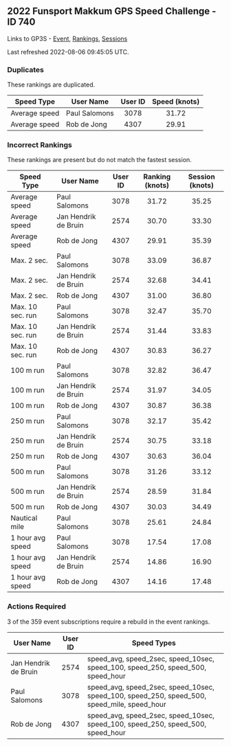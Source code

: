 ## 2022 Funsport Makkum GPS Speed Challenge - ID 740

Links to GP3S - [Event](https://www.gps-speedsurfing.com/default.aspx?mnu=event&val=740), [Rankings](https://www.gps-speedsurfing.com/default.aspx?mnu=eventranking&val=740), [Sessions](https://www.gps-speedsurfing.com/default.aspx?mnu=eventsessions&val=740)

Last refreshed 2022-08-06 09:45:05 UTC.

### Duplicates

These rankings are duplicated.

| Speed Type | User Name | User ID | Speed (knots) |
| ---------- | --------- | :-----: | :-----------: |
| Average speed | Paul Salomons | 3078 | 31.72 |
| Average speed | Rob de Jong | 4307 | 29.91 |

### Incorrect Rankings

These rankings are present but do not match the fastest session.

| Speed Type | User Name | User ID | Ranking (knots) | Session (knots) |
| ---------- | --------- | :-----: | :-------------: | :-------------: |
| Average speed | Paul Salomons | 3078 | 31.72 | 35.25 |
| Average speed | Jan Hendrik de Bruin | 2574 | 30.70 | 33.30 |
| Average speed | Rob de Jong | 4307 | 29.91 | 35.39 |
| Max. 2 sec. | Paul Salomons | 3078 | 33.09 | 36.87 |
| Max. 2 sec. | Jan Hendrik de Bruin | 2574 | 32.68 | 34.41 |
| Max. 2 sec. | Rob de Jong | 4307 | 31.00 | 36.80 |
| Max. 10 sec. run | Paul Salomons | 3078 | 32.47 | 35.70 |
| Max. 10 sec. run | Jan Hendrik de Bruin | 2574 | 31.44 | 33.83 |
| Max. 10 sec. run | Rob de Jong | 4307 | 30.83 | 36.27 |
| 100 m run | Paul Salomons | 3078 | 32.82 | 36.47 |
| 100 m run | Jan Hendrik de Bruin | 2574 | 31.97 | 34.05 |
| 100 m run | Rob de Jong | 4307 | 30.87 | 36.38 |
| 250 m run | Paul Salomons | 3078 | 32.17 | 35.42 |
| 250 m run | Jan Hendrik de Bruin | 2574 | 30.75 | 33.18 |
| 250 m run | Rob de Jong | 4307 | 30.63 | 36.04 |
| 500 m run | Paul Salomons | 3078 | 31.26 | 33.12 |
| 500 m run | Jan Hendrik de Bruin | 2574 | 28.59 | 31.84 |
| 500 m run | Rob de Jong | 4307 | 30.03 | 34.49 |
| Nautical mile | Paul Salomons | 3078 | 25.61 | 24.84 |
| 1 hour avg speed | Paul Salomons | 3078 | 17.54 | 17.08 |
| 1 hour avg speed | Jan Hendrik de Bruin | 2574 | 14.86 | 16.90 |
| 1 hour avg speed | Rob de Jong | 4307 | 14.16 | 17.48 |

### Actions Required

3 of the 359 event subscriptions require a rebuild in the event rankings.

| User Name | User ID | Speed Types |
| --------- | :-----: | ----------- |
| Jan Hendrik de Bruin | 2574 | speed_avg, speed_2sec, speed_10sec, speed_100, speed_250, speed_500, speed_hour |
| Paul Salomons | 3078 | speed_avg, speed_2sec, speed_10sec, speed_100, speed_250, speed_500, speed_mile, speed_hour |
| Rob de Jong | 4307 | speed_avg, speed_2sec, speed_10sec, speed_100, speed_250, speed_500, speed_hour |
